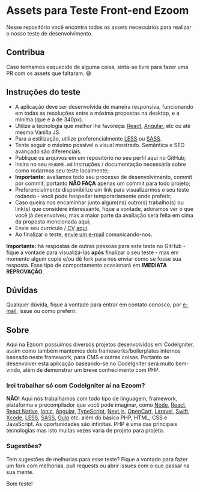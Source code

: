# Assets para Teste Front-end Ezoom
Nesse repositório você encontra todos os assets necessários para realizar o nosso teste de desenvolvimento.

## Contribua
Caso tenhamos esquecido de alguma coisa, sinta-se livre para fazer uma PR com os assets que faltaram. :smile:

## Instruções do teste

* A aplicação deve ser desenvolvida de maneira responsiva, funcionando em todas as resoluções entre a máxima propostas na desktop, e a mínima (que é a de 340px).
* Utilize a tecnologia que melhor lhe favoreça: [React](https://reactjs.org/), [Angular](https://angular.io/), etc ou até mesmo Vanilla JS.
* Para a estilização, utilize preferencialmente [LESS](http://lesscss.org/) ou [SASS](https://sass-lang.com/).
* Tente seguir o máximo possível o visual mostrado. Semântica e SEO avançado são diferenciais.
* Publique os arquivos em um repositório no seu perfil aqui no GitHub;
* Insira no seu `README.md` instruções / documentação necessária sobre como rodarmos seu teste localmente;
* **Importante:** avaliamos todo seu processo de desenvolvimento, commit por commit, portanto **NÃO FAÇA** apenas um commit para todo projeto;
* Preferencialmente disponibilize um link para visualizarmos o seu teste rodando - você pode hospedar temporariamente onde preferir;
* Caso queira nos encaminhar junto algum(ns) outro(s) trabalho(s) ou link(s) que considere interessante, fique a vontade, adoramos ver o que você já desenvolveu, mas a maior parte da avaliação será feita em cima da proposta mencionada aqui;
* Envie seu currículo / <abbr title="Curriculum Vitae">CV</abbr> [aqui](https://www.ezoom.com.br/trabalhe-conosco).
* Ao finalizar o teste, [envie um e-mail](mailto:ralf@ezoom.com.br) comunicando-nos.

**Importante:** há respostas de outras pessoas para este teste no GitHub - fique a vontade para visualizá-las **após** finalizar o seu teste - mas em momento algum copie e/ou dê fork para nos enviar como se fosse sua resposta. Esse tipo de comportamento ocasionará em **IMEDIATA REPROVAÇÃO**.

## Dúvidas

Qualquer dúvida, fique a vontade para entrar em contato conosco, por [e-mail](ralf@ezoom.com.br), issue ou como preferir.

## Sobre

Aqui na Ezoom possuímos diversos projetos desenvolvidos em CodeIgniter, assim como também mantemos dois frameworks/boilerplates internos baseado neste framework, para CMS e outras coisas. Portanto se desenvolver esta aplicação baseando-se no CodeIgniter será muito bem-vindo, além de demonstrar um breve conhecimento com PHP.

### Irei trabalhar só com CodeIgniter aí na Ezoom?

**NÃO!** Aqui nós trabalhamos com todo tipo de linguagem, framework, plataforma e precompilador que você pode imaginar, como [Node](https://nodejs.org/), [React](https://reactjs.org/), [React Native](https://facebook.github.io/react-native/), [Ionic](https://ionicframework.com/), [Angular](https://angular.io/), [TypeScript](https://www.typescriptlang.org/), [Next.js](https://nextjs.org/), [OpenCart](https://www.opencart.com/), [Laravel](https://laravel.com/), [Swift](https://developer.apple.com/swift/), [Xcode](https://developer.apple.com/xcode/), [LESS](http://lesscss.org/), [SASS](https://sass-lang.com/), [Gulp](https://gulpjs.com/) etc. além do básico PHP, HTML, CSS e JavaScript. As oportunidades são infinitas. PHP é uma das principais tecnologias mas isto muitas vezes varia de projeto para projeto.

### Sugestões?

Tem sugestões de melhorias para esse teste? Fique a vontade para fazer um fork com melhorias, pull requests ou abrir issues com o que passar na sua mente.

Bom teste!